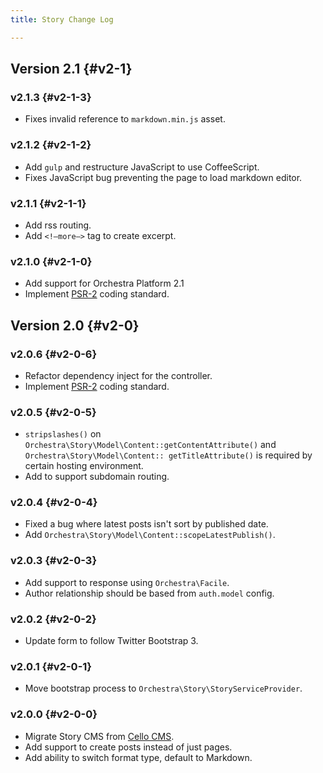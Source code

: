 ```yaml
---
title: Story Change Log

---
```


## Version 2.1 {#v2-1}

### v2.1.3 {#v2-1-3}

* Fixes invalid reference to `markdown.min.js` asset.

### v2.1.2 {#v2-1-2}

* Add `gulp` and restructure JavaScript to use CoffeeScript.
* Fixes JavaScript bug preventing the page to load markdown editor.

### v2.1.1 {#v2-1-1}

* Add rss routing.
* Add `<!—more—>` tag to create excerpt.

### v2.1.0 {#v2-1-0}

* Add support for Orchestra Platform 2.1
* Implement [PSR-2](https://github.com/php-fig/fig-standards/blob/master/accepted/PSR-2-coding-style-guide.md) coding standard.

## Version 2.0 {#v2-0}

### v2.0.6 {#v2-0-6}

* Refactor dependency inject for the controller.
* Implement [PSR-2](https://github.com/php-fig/fig-standards/blob/master/accepted/PSR-2-coding-style-guide.md) coding standard.

### v2.0.5 {#v2-0-5}

* `stripslashes()` on `Orchestra\Story\Model\Content::getContentAttribute()` and `Orchestra\Story\Model\Content:: getTitleAttribute()` is required by certain hosting environment.
* Add to support subdomain routing.

### v2.0.4 {#v2-0-4}

* Fixed a bug where latest posts isn't sort by published date.
* Add `Orchestra\Story\Model\Content::scopeLatestPublish()`.

### v2.0.3 {#v2-0-3}

* Add support to response using `Orchestra\Facile`.
* Author relationship should be based from `auth.model` config.

### v2.0.2 {#v2-0-2}

* Update form to follow Twitter Bootstrap 3.

### v2.0.1 {#v2-0-1}

* Move bootstrap process to `Orchestra\Story\StoryServiceProvider`.

### v2.0.0 {#v2-0-0}

* Migrate Story CMS from [Cello CMS](https://github.com/orchestral/cello).
* Add support to create posts instead of just pages.
* Add ability to switch format type, default to Markdown.
